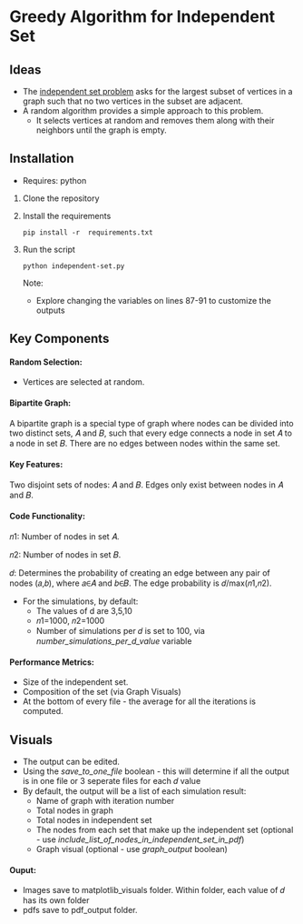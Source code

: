 # Greedy Algorithm for Independent Set 
## Ideas 
- The [independent set problem](https://en.wikipedia.org/wiki/Independent_set_(graph_theory)) asks for the largest subset of vertices in a graph such that no two vertices in the subset are adjacent. 
- A random algorithm provides a simple approach to this problem. 
    - It selects vertices at random and removes them along with their neighbors until the graph is empty.


## Installation
- Requires: python
1. Clone the repository

2. Install the requirements
    ```
    pip install -r  requirements.txt 
    ```

3. Run the script
    ```
    python independent-set.py
    ```
    Note:
    - Explore changing the variables on lines 87-91 to customize the outputs


## Key Components 

#### Random Selection:
- Vertices are selected at random.


#### Bipartite Graph:
A bipartite graph is a special type of graph where nodes can be divided into two distinct sets, 
𝐴 and 𝐵, such that every edge connects a node in set 𝐴 to a node in set 𝐵. There are no edges between nodes within the same set.

#### Key Features:
Two disjoint sets of nodes: 𝐴 and 𝐵.
Edges only exist between nodes in 𝐴 and 𝐵.

#### Code Functionality:

𝑛1: Number of nodes in set 𝐴.

𝑛2: Number of nodes in set 𝐵.

𝑑: Determines the probability of creating an edge between any pair of nodes 
(𝑎,𝑏), where 𝑎∈𝐴 and 𝑏∈𝐵. The edge probability is 𝑑/max(𝑛1,𝑛2).

- For the simulations, by default:
    - The values of d are 3,5,10
    - 𝑛1=1000, 𝑛2=1000
    - Number of simulations per 𝑑 is set to 100, via *number_simulations_per_d_value* variable

#### Performance Metrics:
- Size of the independent set.
- Composition of the set (via Graph Visuals)
- At the bottom of every file - the average for all the iterations is computed.

## Visuals 
- The output can be edited.
- Using the *save_to_one_file* boolean - this will determine if all the output is in one file or 3 seperate files for each 𝑑 value
- By default, the output will be a list of each simulation result:
    - Name of graph with iteration number
    - Total nodes in graph
    - Total nodes in independent set
    - The nodes from each set that make up the independent set (optional - use *include_list_of_nodes_in_independent_set_in_pdf*)
    - Graph visual (optional - use *graph_output* boolean)


#### Ouput:
- Images save to matplotlib_visuals folder. Within folder, each value of 𝑑 has its own folder
- pdfs save to pdf_output folder. 



